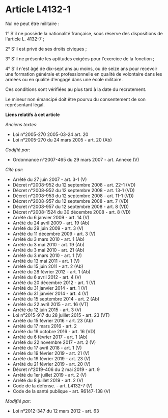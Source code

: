 # Article L4132-1

Nul ne peut être militaire : 

1° S'il ne possède la nationalité française, sous réserve des dispositions de l'article L. 4132-7 ; 

2° S'il est privé de ses droits civiques ; 

3° S'il ne présente les aptitudes exigées pour l'exercice de la fonction ; 

4° S'il n'est âgé de dix-sept ans au moins, ou de seize ans pour recevoir une formation générale et professionnelle en
qualité de volontaire dans les armées ou en qualité d'engagé dans une école militaire. 

Ces conditions sont vérifiées au plus tard à la date du recrutement. 

Le mineur non émancipé doit être pourvu du consentement de son représentant légal.

**Liens relatifs à cet article**

_Anciens textes_:

  - Loi n°2005-270 2005-03-24 art. 20
  - Loi n°2005-270 du 24 mars 2005 - art. 20 (Ab)

_Codifié par_:

  - Ordonnance n°2007-465 du 29 mars 2007 - art. Annexe (V)

_Cité par_:

  - Arrêté du 27 juin 2007 - art. 3-1 (V)
  - Décret n°2008-952 du 12 septembre 2008 - art. 22-1 (VD)
  - Décret n°2008-952 du 12 septembre 2008 - art. 13-1 (VD)
  - Décret n°2008-953 du 12 septembre 2008 - art. 11-1 (VD)
  - Décret n°2008-957 du 12 septembre 2008 - art. 7 (VD)
  - Décret n°2008-957 du 12 septembre 2008 - art. 8 (VD)
  - Décret n°2008-1524 du 30 décembre 2008 - art. 8 (VD)
  - Arrêté du 6 janvier 2009 - art. 14 (V)
  - Arrêté du 24 avril 2009 - art. 19 (Ab)
  - Arrêté du 29 juin 2009 - art. 3 (V)
  - Arrêté du 11 décembre 2009 - art. 3 (V)
  - Arrêté du 3 mars 2010 - art. 1 (Ab)
  - Arrêté du 3 mai 2010 - art. 19 (Ab)
  - Arrêté du 3 mai 2010 - art. 21 (Ab)
  - Arrêté du 3 mars 2010 - art. 1 (V)
  - Arrêté du 13 mai 2011 - art. 1 (V)
  - Arrêté du 15 juin 2011 - art. 2 (Ab)
  - Arrêté du 28 février 2012 - art. 1 (Ab)
  - Arrêté du 6 avril 2012 - art. 4 (V)
  - Arrêté du 20 décembre 2012 - art. 1 (V)
  - Arrêté du 31 janvier 2014 - art. 1 (V)
  - Arrêté du 31 janvier 2014 - art. 4 (V)
  - Arrêté du 15 septembre 2014 - art. 2 (Ab)
  - Arrêté du 22 avril 2015 - art. 16 (VT)
  - Arrêté du 12 juin 2015 - art. 3 (V)
  - Loi n°2015-917 du 28 juillet 2015 - art. 23 (VT)
  - Arrêté du 15 février 2016 - art. 23 (Ab)
  - Arrêté du 17 mars 2016 - art. 2
  - Arrêté du 19 octobre 2016 - art. 16 (VD)
  - Arrêté du 6 février 2017 - art. 1 (Ab)
  - Arrêté du 22 novembre 2017 - art. 2 (V)
  - Arrêté du 17 avril 2018 - art. 1 (V)
  - Arrêté du 19 février 2019 - art. 21 (V)
  - Arrêté du 19 février 2019 - art. 23 (V)
  - Arrêté du 21 février 2019 - art. 20 (V)
  - Décret n°2019-406 du 2 mai 2019 - art. 9
  - Arrêté du 1er juillet 2019 - art. 2 (V)
  - Arrêté du 8 juillet 2019 - art. 2 (V)
  - Code de la défense. - art. L4132-7 (V)
  - Code de la santé publique - art. R6147-138 (V)

_Modifié par_:

  - Loi n°2012-347 du 12 mars 2012 - art. 63

